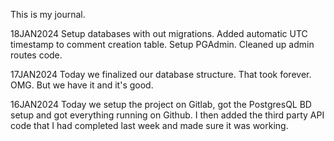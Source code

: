 This is my journal.

18JAN2024
Setup databases with out migrations.  Added automatic UTC timestamp to comment creation table.  Setup PGAdmin.
Cleaned up admin routes code.

17JAN2024
Today we finalized our database structure.  That took forever.  OMG.  But we have it and it's good.

16JAN2024
Today we setup the project on Gitlab, got the PostgresQL BD setup and got everything running on Github.
I then added the third party API code that I had completed last week and made sure it was working.
